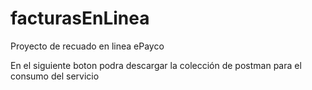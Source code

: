 # facturasEnLinea
Proyecto de recuado en linea ePayco

En el siguiente boton podra descargar la colección de postman 
para el consumo del servicio <div class="postman-run-button"
data-postman-action="collection/import"
data-postman-var-1="a56ad7829170508271e0"></div>
<script type="text/javascript">
  (function (p,o,s,t,m,a,n) {
    !p[s] && (p[s] = function () { (p[t] || (p[t] = [])).push(arguments); });
    !o.getElementById(s+t) && o.getElementsByTagName("head")[0].appendChild((
      (n = o.createElement("script")),
      (n.id = s+t), (n.async = 1), (n.src = m), n
    ));
  }(window, document, "_pm", "PostmanRunObject", "https://run.pstmn.io/button.js"));
</script>
